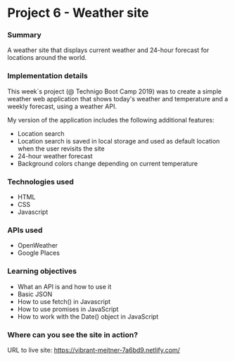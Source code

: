 # Project 6 - Weather site

### Summary

A weather site that displays current weather and 24-hour forecast for locations around the world.

### Implementation details

This week´s project (@ Technigo Boot Camp 2019) was to create a simple weather web application that shows today's weather and temperature and a weekly forecast, using a weather API.

My version of the application includes the following additional features:

- Location search
- Location search is saved in local storage and used as default location when the user revisits the site
- 24-hour weather forecast
- Background colors change depending on current temperature

### Technologies used

- HTML
- CSS
- Javascript

### APIs used

- OpenWeather
- Google Places

### Learning objectives

- What an API is and how to use it
- Basic JSON
- How to use fetch() in Javascript
- How to use promises in JavaScript
- How to work with the Date() object in JavaScript

### Where can you see the site in action?

URL to live site: https://vibrant-meitner-7a6bd9.netlify.com/
